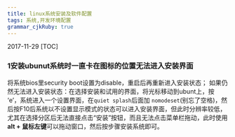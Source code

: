```yaml
---
title: linux系统安装及软件配置 
tags: 系统,开发环境配置
grammar_cjkRuby: true
---
```

2017-11-29
[TOC]
### 1安装ubunut系统时一直卡在图标的位置无法进入安装界面
将系统bios里security boot设置为disable，重启后再重新进入安装状态；
 如果仍然无法进入安装状态：在选择安装和试用的界面，将光标移动到ubunt上，按 ‘e’，系统进入一个设置界面，在`quiet splash`后面加 `nomodeset`(别忘了空格)，然后按F10后系统以不设置显示模式的状态可以进入安装界面，但此时分辨率较低，尤其在选择分区后无法直接点击“安装”按钮，而且无法点击菜单栏拖动，此时使用**alt + 鼠标左键**可以拖动窗口，然后按步骤安装系统即可。
